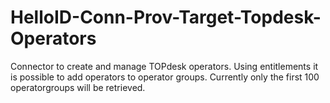 # HelloID-Conn-Prov-Target-Topdesk-Operators
Connector to create and manage TOPdesk operators. Using entitlements it is possible to add operators to operator groups. Currently only the first 100 operatorgroups will be retrieved.


